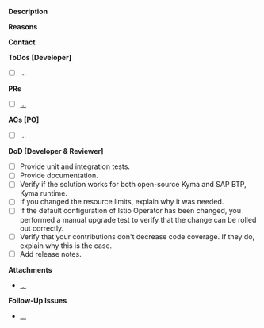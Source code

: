 **Description**

<!-- Provide a detailed description of what is required. Describe the background of the issue. -->

**Reasons**

<!-- Explain why the improvement is required. -->

**Contact**
<!-- Specify the stakeholder who can provide further clarification if needed. -->

**ToDos [Developer]**
<!-- The developer working on this issue uses this section to specify what must be done to resolve the issue. -->
- [ ] ...

**PRs**
<!-- Add links to all related PRs created to resolve the issue. -->
- [ ] [...]()

**ACs [PO]**
<!-- The product owner of the team responsible uses this section to specify acceptance criteria that must be met to consider the issue resolved. -->
- [ ] ...

**DoD [Developer & Reviewer]**
<!-- The developer working on this issue must confirm that they have completed the following tasks. The reviewer must double-check that these tasks are completed. -->
- [ ] Provide unit and integration tests.
- [ ] Provide documentation.
- [ ] Verify if the solution works for both open-source Kyma and SAP BTP, Kyma runtime.
- [ ] If you changed the resource limits, explain why it was needed.
- [ ] If the default configuration of Istio Operator has been changed, you performed a manual upgrade test to verify that the change can be rolled out correctly.
- [ ] Verify that your contributions don't decrease code coverage. If they do, explain why this is the case.
- [ ] Add release notes.

**Attachments**
<!-- Attach any related links, code samples, or screenshots. -->
- [...]()

**Follow-Up Issues**
<!-- If there are any follow-up issues, add the links.  -->
- [...]()